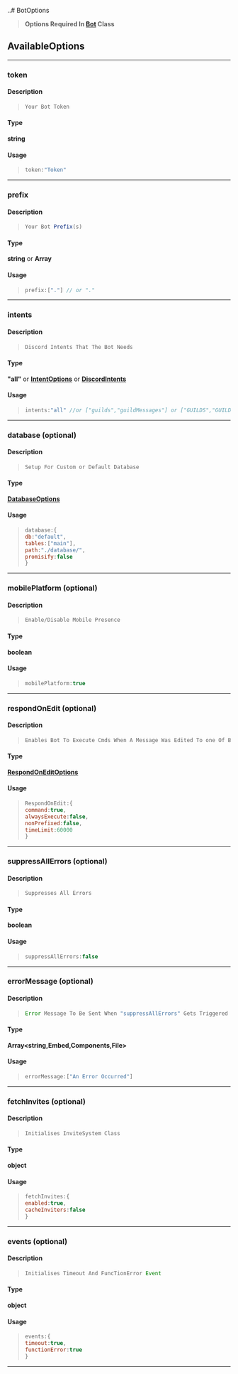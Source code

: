 ..# BotOptions 
> **Options Required In [Bot](../class/bot.md) Class**
## AvailableOptions 
---
### token
#### Description
> ```js
> Your Bot Token 
> ```
#### Type
 **string**
#### Usage
>```js
>token:"Token"
>```

---
### prefix
#### Description
> ```js
> Your Bot Prefix(s) 
> ```
#### Type
 **string** or **Array<string>**
#### Usage
>```js
>prefix:["."] // or "."
>```
---
### intents
#### Description
> ```js
> Discord Intents That The Bot Needs 
> ```
#### Type
 **"all"** or **[IntentOptions](options/intentOptions.md)** or **[DiscordIntents](https://discord.com/developers/docs/topics/gateway#list-of-intents)**
#### Usage
>```js
>intents:"all" //or ["guilds","guildMessages"] or ["GUILDS","GUILD_MESSAGES"]
>```
---
### database (optional)
#### Description
> ```js
> Setup For Custom or Default Database 
> ```
#### Type
 **[DatabaseOptions](options/databaseOptions.md)**
#### Usage
>```js
>database:{
>db:"default",
>tables:["main"],
>path:"./database/",
>promisify:false
>}
>```
---
### mobilePlatform (optional)
#### Description
> ```js
> Enable/Disable Mobile Presence 
> ```
#### Type
 **boolean**
#### Usage
>```js
>mobilePlatform:true 
>```
---
### respondOnEdit (optional)
#### Description
> ```js
> Enables Bot To Execute Cmds When A Message Was Edited To one Of Bot's Command Name
> ```
#### Type
 **[RespondOnEditOptions](options/respondOnEditOptions.md)**
#### Usage
>```js
>RespondOnEdit:{
>command:true,
>alwaysExecute:false,
>nonPrefixed:false,
>timeLimit:60000
>}
>```
---
### suppressAllErrors (optional)
#### Description
> ```js
> Suppresses All Errors 
> ```
#### Type
 **boolean**
#### Usage
>```js
>suppressAllErrors:false
>```
---
### errorMessage (optional)
#### Description
> ```js
> Error Message To Be Sent When "suppressAllErrors" Gets Triggered
> ```
#### Type
 **Array<string,Embed,Components,File>**
#### Usage
>```js
>errorMessage:["An Error Occurred"]
>```
---
### fetchInvites (optional)
#### Description
> ```js
> Initialises InviteSystem Class
> ```
#### Type
 **object**
#### Usage
>```js
>fetchInvites:{
>enabled:true,
>cacheInviters:false
>}
>```
---
### events (optional)
#### Description
> ```js
> Initialises Timeout And FuncTionError Event 
> ```
#### Type
 **object**
#### Usage
>```js
>events:{
>timeout:true,
>functionError:true
>}
>```
---
